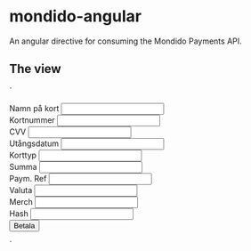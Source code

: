 mondido-angular
===============

An angular directive for consuming the Mondido Payments API.

The view
---

`<form>
  <div class="form-group">
    <label for="card_holder">Namn på kort</label>
    <input type="text" id="card_holder" ng-model="payment.cardHolder" class="form-control" />
  </div>
  <div class="row">
    <div class="form-group col-sm-6">
      <label for="card_number">Kortnummer</label>
      <input type="text" id="card_number" ng-model="payment.cardNumber" class="form-control" />
    </div>
    <div class="form-group col-sm-2">
      <label for="card_cvv">CVV</label>
      <input type="text" id="card_cvv" ng-model="payment.cardCvv" class="form-control" />
    </div>
    <div class="form-group col-sm-2">
      <label for="card_expiry">Utångsdatum</label>
      <input type="text" id="card_expiry" ng-model="payment.cardExpiry" class="form-control" />
    </div>
    <div class="form-group col-sm-2">
      <label for="card_type">Korttyp</label>
      <input type="text" id="card_type" ng-model="payment.cardType" class="form-control" />
    </div>
  </div>
  <div class="row">
    <div class="form-group col-sm-2">
      <label for="amount">Summa</label>
      <input type="text" id="amount" ng-model="payment.amount" class="form-control" />
    </div>
    <div class="form-group col-sm-2">
      <label for="payment_ref">Paym. Ref</label>
      <input type="text" id="payment_ref" ng-model="payment.paymentRef" class="form-control" />
    </div>
    <div class="form-group col-sm-2">
      <label for="currency">Valuta</label>
      <input type="text" id="currency" ng-model="payment.currency" class="form-control" />
    </div>
    <div class="form-group col-sm-2">
      <label for="merchant_id">Merch</label>
      <input type="text" id="merchant_id" ng-model="payment.merchantId" class="form-control" />
    </div>
    <div class="form-group col-sm-4">
      <label for="hash">Hash</label>
      <input type="text" id="hash" ng-model="payment.hash" class="form-control" />
    </div>
  </div>
  <div class="form-group">
    <button class="btn btn-primary">Betala</button>
  </div>
</form>`
